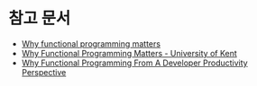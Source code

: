 # 참고 문서
* [Why functional programming matters](https://hackernoon.com/why-functional-programming-matters-c647f56a7691)
* [Why Functional Programming Matters - University of Kent](https://www.cs.kent.ac.uk/people/staff/dat/miranda/whyfp90.pdf)
* [Why Functional Programming From A Developer Productivity Perspective](https://medium.com/@xiaoyunyang/why-functional-programming-from-a-developer-productivity-perspective-69c4b8100776)